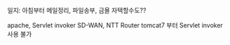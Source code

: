 일지: 아침부터 메일정리, 파일송부, 금욜 자택할수도??


apache, Servlet invoker
SD-WAN, NTT Router
tomcat7 부터 Servlet invoker 사용 불가
